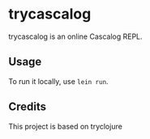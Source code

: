 # trycascalog

trycascalog is an online Cascalog REPL. 

## Usage

To run it locally, use `lein run`.

## Credits

This project is based on tryclojure
